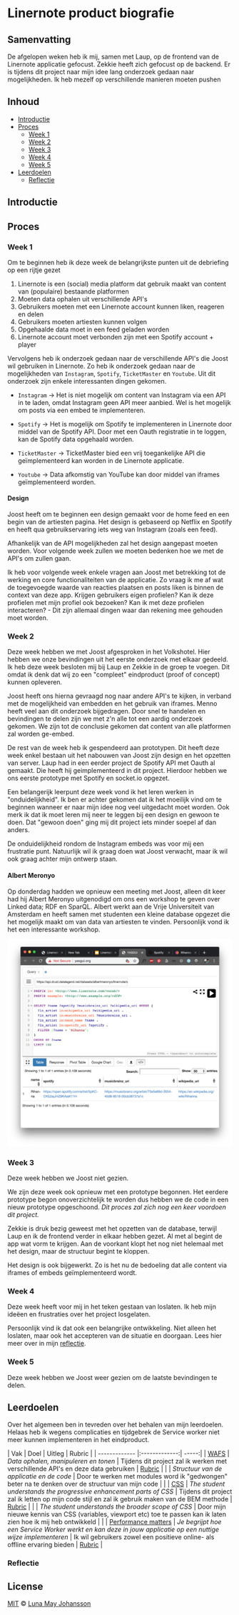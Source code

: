 # Linernote product biografie

## Samenvatting
De afgelopen weken heb ik mij, samen met Laup, op de frontend van de Linernote applicatie gefocust. Zekkie heeft zich gefocust op de backend. Er is tijdens dit project naar mijn idee lang onderzoek gedaan naar mogelijkheden. Ik heb mezelf op verschillende manieren moeten pushen

## Inhoud
- [Introductie](#Introductie)
- [Proces](#Proces)
  - [Week 1](#Week-1)
  - [Week 2](#Week-2)
  - [Week 3](#Week-3)
  - [Week 4](#Week-4)
  - [Week 5](#Week-5)
- [Leerdoelen](#Leerdoelen)
  - [Reflectie](#Reflectie)


## Introductie


## Proces

### Week 1
Om te beginnen heb ik deze week de belangrijkste punten uit de debriefing op een rijtje gezet

1. Linernote is een (social) media platform dat gebruik maakt van content van (populaire) bestaande platformen
2. Moeten data ophalen uit verschillende API's
3. Gebruikers moeten met een Linernote account kunnen liken, reageren en delen
4. Gebruikers moeten artiesten kunnen volgen
5. Opgehaalde data moet in een feed geladen worden
6. Linernote account moet verbonden zijn met een Spotify account + player

Vervolgens heb ik onderzoek gedaan naar de verschillende API's die Joost wil gebruiken in Linernote. Zo heb ik onderzoek gedaan naar de mogelijkheden van `Instagram`, `Spotify`, `TicketMaster` en `Youtube`. Uit dit onderzoek zijn enkele interessanten dingen gekomen.

- `Instagram` -> Het is niet mogelijk om content van Instagram via een API in te laden, omdat Instagram geen API meer aanbied. Wel is het mogelijk om posts via een embed te implementeren.

- `Spotify` -> Het is mogelijk om Spotify te implementeren in Linernote door middel van de Spotify API. Door met een Oauth registratie in te loggen, kan de Spotify data opgehaald worden.

- `TicketMaster` -> TicketMaster bied een vrij toegankelijke API die geïmplementeerd kan worden in de Linernote applicatie.

- `Youtube` -> Data afkomstig van YouTube kan door middel van iframes geïmplementeerd worden.

#### Design
Joost heeft om te beginnen een design gemaakt voor de home feed en een begin van de artiesten pagina. Het design is gebaseerd op Netflix en Spotify en heeft qua gebruikservaring iets weg van Instagram (zoals een feed).

Afhankelijk van de API mogelijkheden zal het design aangepast moeten worden. Voor volgende week zullen we moeten bedenken hoe we met de API's om zullen gaan.

Ik heb voor volgende week enkele vragen aan Joost met betrekking tot de werking en core functionaliteiten van de applicatie. Zo vraag ik me af wat de toegevoegde waarde van reacties plaatsen en posts liken is binnen de context van deze app. Krijgen gebruikers eigen profielen? Kan ik deze profielen met mijn profiel ook bezoeken? Kan ik met deze profielen interacteren? - Dit zijn allemaal dingen waar dan rekening mee gehouden moet worden.

### Week 2
Deze week hebben we met Joost afgesproken in het Volkshotel. Hier hebben we onze bevindingen uit het eerste onderzoek met elkaar gedeeld. Ik heb deze week besloten mij bij Laup en Zekkie in de groep te voegen. Dit omdat ik denk dat wij zo een "compleet" eindproduct (proof of concept) kunnen opleveren.

Joost heeft ons hierna gevraagd nog naar andere API's te kijken, in verband met de mogelijkheid van embedden en het gebruik van iframes. Menno heeft veel aan dit onderzoek bijgedragen. Door snel te handelen en bevindingen te delen zijn we met z'n alle tot een aardig onderzoek gekomen. We zijn tot de conclusie gekomen dat content van alle platformen zal worden ge-embed.

De rest van de week heb ik gespendeerd aan prototypen. Dit heeft deze week enkel bestaan uit het nabouwen van Joost zijn design en het opzetten van server. Laup had in een eerder project de Spotify API met Oauth al gemaakt. Die heeft hij geimplementeerd in dit project. Hierdoor hebben we ons eerste prototype met Spotify en socket.io opgezet.

Een belangerijk leerpunt deze week vond ik het leren werken in "onduidelijkheid". Ik ben er achter gekomen dat ik het moeilijk vind om te beginnen wanneer er naar mijn idee nog veel uitgedacht moet worden. Ook merk ik dat ik moet leren mij neer te leggen bij een design en gewoon te doen. Dat "gewoon doen" ging mij dit project iets minder soepel af dan anders.

De onduidelijkheid rondom de Instagram embeds was voor mij een frustratie punt. Natuurlijk wil ik graag doen wat Joost verwacht, maar ik wil ook graag achter mijn ontwerp staan.

#### Albert Meronyo
Op donderdag hadden we opnieuw een meeting met Joost, alleen dit keer had hij Albert Meronyo uitgenodigd om ons een workshop te geven over Linked data; RDF en SparQL. Albert werkt aan de Vrije Universiteit van Amsterdam en heeft samen met studenten een kleine database opgezet die het mogelijk maakt om van data van artiesten te vinden. Persoonlijk vond ik het een interessante workshop.

![design-feed](/img/workshop.png)

### Week 3
Deze week hebben we Joost niet gezien.

We zijn deze week ook opnieuw met een prototype begonnen. Het eerdere prototype begon onoverzichtelijk te worden dus hebben we de code in een nieuw prototype opgeschoond. *Dit proces zal zich nog een keer voordoen dit project.*

Zekkie is druk bezig geweest met het opzetten van de database, terwijl Laup en ik de frontend verder in elkaar hebben gezet. Al met al begint de app wat vorm te krijgen. Aan de voorkant klopt het nog niet helemaal met het design, maar de structuur begint te kloppen.

Het design is ook bijgewerkt. Zo is het nu de bedoeling dat alle content via iframes of embeds geïmplementeerd wordt.

### Week 4
Deze week heeft voor mij in het teken gestaan van loslaten. Ik heb mijn ideëen en frustraties over het project losgelaten.

Persoonlijk vind ik dat ook een belangrijke ontwikkeling. Niet alleen het loslaten, maar ook het accepteren van de situatie en doorgaan. Lees hier meer over in mijn [reflectie](#Reflectie).

### Week 5
Deze week hebben we Joost weer gezien om de laatste bevindingen te delen.

## Leerdoelen
Over het algemeen ben in tevreden over het behalen van mijn leerdoelen. Helaas heb ik wegens complicaties en tijdgebrek de Service worker niet meer kunnen implementeren in het eindproduct.

| Vak        | Doel           | Uitleg  | Rubric |
| ------------- |:-------------:| -----:|
| [WAFS](https://github.com/cmda-minor-web/web-app-from-scratch-1819) | *Data ophalen, manipuleren en tonen* | Tijdens dit project zal ik werken met verschillende API's en deze data gebruiken | [Rubric](https://docs.google.com/spreadsheets/d/e/2PACX-1vTjZGWGPC_RMvTMry8YW5XOM79GEIdgS7I5JlOe6OeeOUdmv7ok1s9jQhzojNE4AsyzgL-jJCbRj1LN/pubhtml?gid=0&single=true) |
|    | *Structuur van de applicatie en de code* | Door te werken met modules word ik "gedwongen" beter na te denken over de structuur van mijn code |    |
| [CSS](https://github.com/cmda-minor-web/css-to-the-rescue-1819) | *The student understands the progressive enhancement parts of CSS* | Tijdens dit project zal ik letten op mijn code stijl en zal ik gebruik maken van de BEM methode | [Rubric](https://docs.google.com/spreadsheets/d/1Xv48MSiACNmnM6nXpGGUb8mJDC459uSaxJszO_zLEp8/edit#gid=0) |
|    | *The student understands the broader scope of CSS* | Door mijn nieuwe kennis van CSS (variables, viewport etc) toe te passen kan ik laten zien hoe ik mij heb ontwikkeld |    |
| [Performance matters](https://github.com/cmda-minor-web/performance-matters-1819) | *Je begrijpt hoe een Service Worker werkt en kan deze in jouw applicatie op een nuttige wijze implementeren* | Ik wil gebruikers zowel een positieve online- als offline ervaring bieden | [Rubric](https://docs.google.com/spreadsheets/d/e/2PACX-1vTO-pc2UMvpT0pUjt6NJeckc5N9E7QvCxEfVJW1JjuM0m_9MM8ra05J0s6br486Rocz5JVMhAX_C37_/pubhtml?gid=0&single=true) |

### Reflectie


## License
[MIT](LICENSE) © [Luna May Johansson](https://github.com/maybuzz)
